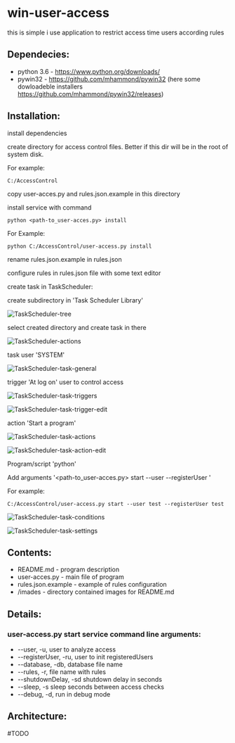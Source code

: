 # win-user-access

this is simple i use application to restrict access time users according rules


## Dependecies:
- python 3.6 - https://www.python.org/downloads/
- pywin32 - https://github.com/mhammond/pywin32 (here some dowloadeble installers https://github.com/mhammond/pywin32/releases)

## Installation:

install dependencies


create directory for access control files. Better if this dir will be in the root of system disk.

For example:
```
C:/AccessControl
```

copy user-acces.py and rules.json.example in this directory

install service with command
```
python <path-to_user-acces.py> install
```
For Example:
```
python C:/AccessControl/user-access.py install
```

rename rules.json.example in rules.json

configure rules in rules.json file with some text editor

create task in TaskScheduler:

create subdirectory in 'Task Scheduler Library'

![TaskScheduler-tree](https://github.com/lexatnet/win-user-access/blob/master/images/TaskScheduler-tree.PNG)

select created directory and create task in there

![TaskScheduler-actions](https://github.com/lexatnet/win-user-access/blob/master/images/TaskScheduler-actions.PNG)

task user 'SYSTEM'

![TaskScheduler-task-general](https://github.com/lexatnet/win-user-access/blob/master/images/TaskScheduler-task-general.PNG)

trigger 'At log on' user to control access

![TaskScheduler-task-triggers](https://github.com/lexatnet/win-user-access/blob/master/images/TaskScheduler-task-triggers.PNG)

![TaskScheduler-task-trigger-edit](https://github.com/lexatnet/win-user-access/blob/master/images/TaskScheduler-task-trigger-edit.PNG)

action 'Start a program'

![TaskScheduler-task-actions](https://github.com/lexatnet/win-user-access/blob/master/images/TaskScheduler-task-actions.PNG)

![TaskScheduler-task-action-edit](https://github.com/lexatnet/win-user-access/blob/master/images/TaskScheduler-task-action-edit.PNG)

Program/script 'python'

Add arguments '<path-to_user-acces.py> start --user <user-name-of-user-to-control> --registerUser <user-name-of-user-to-control>'

For example:
```
C:/AccessControl/user-access.py start --user test --registerUser test
```
![TaskScheduler-task-conditions](https://github.com/lexatnet/win-user-access/blob/master/images/TaskScheduler-task-conditions.PNG)

![TaskScheduler-task-settings](https://github.com/lexatnet/win-user-access/blob/master/images/TaskScheduler-task-settings.PNG)


## Contents:

- README.md - program description
- user-acces.py - main file of program
- rules.json.example - example of rules configuration
- /imades - directory contained images for README.md


## Details:

### user-access.py start service command line arguments:

- --user, -u, user to analyze access
- --registerUser, -ru, user to init registeredUsers
- --database, -db, database file name
- --rules, -r, file name with rules
- --shutdownDelay, -sd shutdown delay in seconds
- --sleep, -s sleep seconds between access checks
- --debug, -d, run in debug mode

## Architecture:

#TODO
